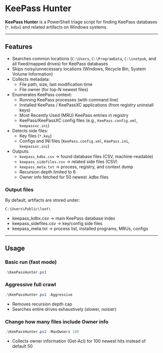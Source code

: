 # KeePass Hunter

**KeePass Hunter** is a PowerShell triage script for finding KeePass databases (`*.kdbx`) and related artifacts on Windows systems. 

---

## Features

- Searches common locations (`C:\Users`, `C:\ProgramData`, `C:\inetpub`, and all fixed/mapped drives) for KeePass databases
- Skips noisy/unnecessary locations (Windows, Recycle Bin, System Volume Information)
- Collects metadata:
  - File path, size, last modification time
  - File owner (for top-N newest files)
- Enumerates KeePass context:
  - Running KeePass processes (with command line)
  - Installed KeePass / KeePassXC applications (from registry uninstall keys)
  - Most Recently Used (MRU) KeePass entries in registry
  - KeePass/KeePassXC config files (e.g., `KeePass.config.xml`, `keepassxc.ini`)
- Detects side files:
  - Key files (`*.key`)
  - Configs and INI files (`KeePass.config.xml`, `KeePass.ini`, `keepassxc.ini`)
- Outputs:
  - `keepass_kdbx.csv` → found database files (CSV, machine-readable)
  - `keepass_sidefiles.csv` → related side files (CSV)
  - `keepass_meta.txt` → process, registry, and context dump
  - Recursion depth limited to 6
  - Owner info fetched for 50 newest .kdbx files

### Output files

By default, artifacts are stored under:
```powershell
C:\Users\Public\loot\
```
- keepass_kdbx.csv → main KeePass database index
- keepass_sidefiles.csv → key/config side files
- keepass_meta.txt → process list, installed programs, MRUs, configs
  
---

## Usage

### Basic run (fast mode)
```powershell
.\KeePassHunter.ps1
```

### Aggressive full crawl
```powershell
.\KeePassHunter.ps1 -Aggressive
```
- Removes recursion depth cap
- Searches entire drives exhaustively (slower, noisier)

### Change how many files include Owner info
```powershell
.\KeePassHunter.ps1 -MaxOwners 100
```
- Collects owner information (Get-Acl) for 100 newest hits instead of default 50

